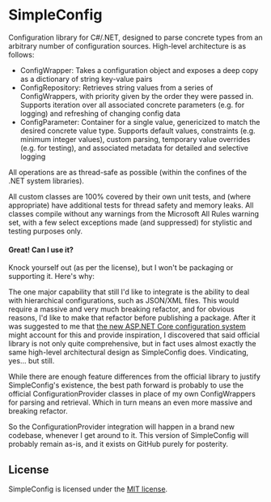 # SimpleConfig

Configuration library for C#/.NET, designed to parse concrete types from an arbitrary number of configuration sources.  High-level architecture is as follows:

* ConfigWrapper: Takes a configuration object and exposes a deep copy as a dictionary of string key-value pairs
* ConfigRepository: Retrieves string values from a series of ConfigWrappers, with priority given by the order they were passed in. Supports iteration over all associated concrete parameters (e.g. for logging) and refreshing of changing config data
* ConfigParameter: Container for a single value, genericized to match the desired concrete value type. Supports default values, constraints (e.g. minimum integer values), custom parsing, temporary value overrides (e.g. for testing), and associated metadata for detailed and selective logging

All operations are as thread-safe as possible (within the confines of the .NET system libraries).

All custom classes are 100% covered by their own unit tests, and (where appropriate) have additional tests for thread safety and memory leaks.  All classes compile without any warnings from the Microsoft All Rules warning set, with a few select exceptions made (and suppressed) for stylistic and testing purposes only.

#### Great! Can I use it?

Knock yourself out (as per the license), but I won't be packaging or supporting it.  Here's why:

The one major capability that still I'd like to integrate is the ability to deal with hierarchical configurations, such as JSON/XML files.  This would require a massive and very much breaking refactor, and for obvious reasons, I'd like to make that refactor before publishing a package.  After it was suggested to me that [the new ASP.NET Core configuration system](https://github.com/aspnet/Configuration) might account for this and provide inspiration, I discovered that said official library is not only quite comprehensive, but in fact uses almost exactly the same high-level architectural design as SimpleConfig does.  Vindicating, yes... but still.

While there are enough feature differences from the official library to justify SimpleConfig's existence, the best path forward is probably to use the official ConfigurationProvider classes in place of my own ConfigWrappers for parsing and retrieval.  Which in turn means an even more massive and breaking refactor.

So the ConfigurationProvider integration will happen in a brand new codebase, whenever I get around to it.  This version of SimpleConfig will probably remain as-is, and it exists on GitHub purely for posterity.

## License

SimpleConfig is licensed under the [MIT license](LICENSE).
